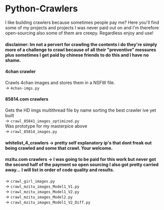 # Python-Crawlers
I like building crawlers because sometimes people pay me? Here you'll find some of my projects and projects I was never paid out on and I'm therefore open-sourcing also some of them are creepy. Regardless enjoy and use!  

#### disclaimer: Im not a pervert for crawling the contents i do they're simply more of a challenge to crawl because of all their "preventive" messures plus sometimes I get paid by chinese friends to do this and I have no shame. 

#### 4chan crawler 
Crawls 4chan images and stores them in a NSFW file.  
        -> `4chan-imgs.py`   
  
#### 85814.com crawlers  
Gets the HD imgs multithread file by name sorting the best crawler ive yet built  
        -> `crawl_85841_images_optimized.py`       
Was prototype for my masterpice above   
        -> `crawl_85814_images.py`       
  
#### whitelist_4_crawlers -> pretty self explanatory ip's that dont freak out being crawled and some that crawl. Your welcome. 

#### mzitu.com crawlers -> I was going to be paid for this work but never got the second half of the payment so open sourcing I also got                             pretty carried away... I will list in order of code quality and results. 
-> `crawl_girl_images.py`  
-> `crawl_mzitu_images_Model1_V1.py`   
-> `crawl_mzitu_images_Model1_V2.py`   
-> `crawl_mzitu_images_Model2.py`    
-> `crawl_mzitu_images_Model1_V2_Diff.py`    
        
